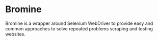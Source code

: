 # Bromine

Bromine is a wrapper around Selenium WebDriver to provide easy and common approaches to solve repeated problems scraping and testing websites.
